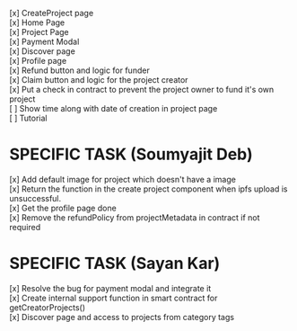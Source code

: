  [x] CreateProject page  
 [x] Home Page  
 [x] Project Page  
 [x] Payment Modal  
 [x] Discover page  
 [x] Profile page  
 [x] Refund button and logic for funder  
 [x] Claim button and logic for the project creator  
 [x] Put a check in contract to prevent the project owner to fund it's own project  
 [ ] Show time along with date of creation in project page   
 [ ] Tutorial 


 # SPECIFIC TASK (Soumyajit Deb)

 [x] Add default image for project which doesn't have a image  
 [x] Return the function in the create project component when ipfs upload is unsuccessful.   
 [x] Get the profile page done   
 [x] Remove the refundPolicy from projectMetadata in contract if not required   

 # SPECIFIC TASK (Sayan Kar)

 [x] Resolve the bug for payment modal and integrate it  
 [x] Create internal support function in smart contract for getCreatorProjects()  
 [x] Discover page and access to projects from category tags